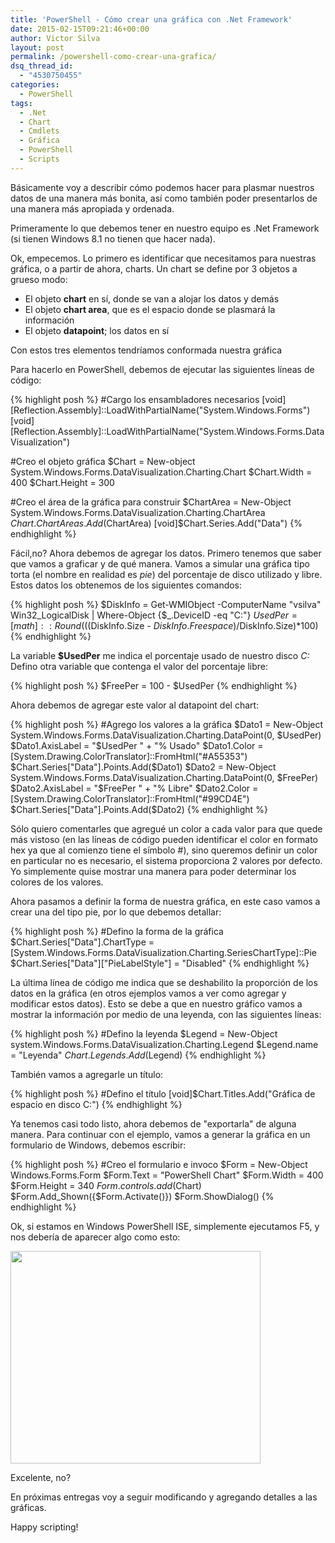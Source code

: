 ```yaml
---
title: 'PowerShell - Cómo crear una gráfica con .Net Framework'
date: 2015-02-15T09:21:46+00:00
author: Victor Silva
layout: post
permalink: /powershell-como-crear-una-grafica/
dsq_thread_id:
  - "4530750455"
categories:
  - PowerShell
tags:
  - .Net
  - Chart
  - Cmdlets
  - Gráfica
  - PowerShell
  - Scripts
---
```

Básicamente voy a describir cómo podemos hacer para plasmar nuestros datos de una manera más bonita, así como también poder presentarlos de una manera más apropiada y ordenada.

Primeramente lo que debemos tener en nuestro equipo es .Net Framework (si tienen Windows 8.1 no tienen que hacer nada).

Ok, empecemos. Lo primero es identificar que necesitamos para nuestras gráfica, o a partir de ahora, charts. Un chart se define por 3 objetos a grueso modo:

  * El objeto **chart** en sí, donde se van a alojar los datos y demás
  * El objeto **chart area**, que es el espacio donde se plasmará la información
  * El objeto **datapoint**; los datos en sí

Con estos tres elementos tendríamos conformada nuestra gráfica

Para hacerlo en PowerShell, debemos de ejecutar las siguientes líneas de código:

{% highlight posh %}
#Cargo los ensambladores necesarios
[void][Reflection.Assembly]::LoadWithPartialName("System.Windows.Forms")
[void][Reflection.Assembly]::LoadWithPartialName("System.Windows.Forms.DataVisualization")

#Creo el objeto gráfica
$Chart = New-object System.Windows.Forms.DataVisualization.Charting.Chart
$Chart.Width = 400
$Chart.Height = 300

#Creo el área de la gráfica para construir
$ChartArea = New-Object System.Windows.Forms.DataVisualization.Charting.ChartArea
$Chart.ChartAreas.Add($ChartArea)
[void]$Chart.Series.Add("Data")
{% endhighlight %}

Fácil,no? Ahora debemos de agregar los datos. Primero tenemos que saber que vamos a graficar y de qué manera. Vamos a simular una gráfica tipo torta (el nombre en realidad es _pie_) del porcentaje de disco utilizado y libre. Estos datos los obtenemos de los siguientes comandos:

{% highlight posh %}
$DiskInfo = Get-WMIObject -ComputerName "vsilva" Win32_LogicalDisk | Where-Object {$_.DeviceID -eq "C:"}
$UsedPer = [math]::Round((($DiskInfo.Size - $DiskInfo.Freespace)/$DiskInfo.Size)*100)
{% endhighlight %}


La variable **$UsedPer** me indica el porcentaje usado de nuestro disco _C:_ Defino otra variable que contenga el valor del porcentaje libre:

{% highlight posh %}
$FreePer = 100 - $UsedPer
{% endhighlight %}

Ahora debemos de agregar este valor al datapoint del chart:

{% highlight posh %}
#Agrego los valores a la gráfica
$Dato1 = New-Object System.Windows.Forms.DataVisualization.Charting.DataPoint(0, $UsedPer)
$Dato1.AxisLabel = "$UsedPer " + "% Usado"
$Dato1.Color = [System.Drawing.ColorTranslator]::FromHtml("#A55353")
$Chart.Series["Data"].Points.Add($Dato1)
$Dato2 = New-Object System.Windows.Forms.DataVisualization.Charting.DataPoint(0, $FreePer)
$Dato2.AxisLabel = "$FreePer " + "% Libre"
$Dato2.Color = [System.Drawing.ColorTranslator]::FromHtml("#99CD4E")
$Chart.Series["Data"].Points.Add($Dato2)
{% endhighlight %}

Sólo quiero comentarles que agregué un color a cada valor para que quede más vistoso (en las líneas de código pueden identificar el color en formato hex ya que al comienzo tiene el símbolo #), sino queremos definir un color en particular no es necesario, el sistema proporciona 2 valores por defecto. Yo simplemente quise mostrar una manera para poder determinar los colores de los valores.

Ahora pasamos a definir la forma de nuestra gráfica, en este caso vamos a crear una del tipo pie, por lo que debemos detallar:

{% highlight posh %}
#Defino la forma de la gráfica
$Chart.Series["Data"].ChartType = [System.Windows.Forms.DataVisualization.Charting.SeriesChartType]::Pie
$Chart.Series["Data"]["PieLabelStyle"] = "Disabled"
{% endhighlight %}

La última línea de código me indica que se deshabilito la proporción de los datos en la gráfica (en otros ejemplos vamos a ver como agregar y modificar estos datos). Esto se debe a que en nuestro gráfico vamos a mostrar la información por medio de una leyenda, con las siguientes líneas:

{% highlight posh %}
#Defino la leyenda
$Legend = New-Object system.Windows.Forms.DataVisualization.Charting.Legend
$Legend.name = "Leyenda"
$Chart.Legends.Add($Legend)
{% endhighlight %}

También vamos a agregarle un título:

{% highlight posh %}
#Defino el título
[void]$Chart.Titles.Add("Gráfica de espacio en disco C:")
{% endhighlight %}

Ya tenemos casi todo listo, ahora debemos de "exportarla" de alguna manera. Para continuar con el ejemplo, vamos a generar la gráfica en un formulario de Windows, debemos escribir:

{% highlight posh %}
#Creo el formulario e invoco
$Form = New-Object Windows.Forms.Form
$Form.Text = "PowerShell Chart"
$Form.Width = 400
$Form.Height = 340
$Form.controls.add($Chart)
$Form.Add_Shown({$Form.Activate()})
$Form.ShowDialog()
{% endhighlight %}

Ok, si estamos en Windows PowerShell ISE, simplemente ejecutamos F5, y nos debería de aparecer algo como esto:

<img src="https://lh5.googleusercontent.com/-tm9GK0GxDUg/VPcC7J6rMoI/AAAAAAAAG1Y/qtGWWf33h6I/w400-h340-no/PS_Chart_1.png" width="400" height="340" class="alignnone" />

Excelente, no?

En próximas entregas voy a seguir modificando y agregando detalles a las gráficas.

Happy scripting!